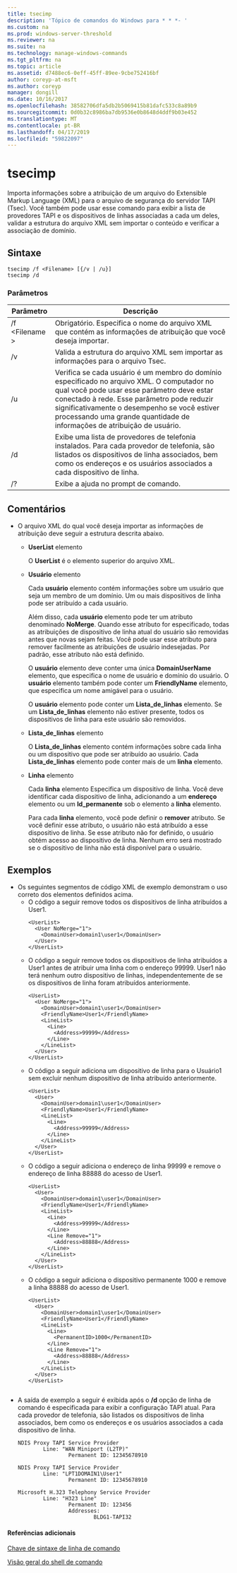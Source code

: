 ```yaml
---
title: tsecimp
description: 'Tópico de comandos do Windows para * * *- '
ms.custom: na
ms.prod: windows-server-threshold
ms.reviewer: na
ms.suite: na
ms.technology: manage-windows-commands
ms.tgt_pltfrm: na
ms.topic: article
ms.assetid: d7488ec6-0eff-45ff-89ee-9cbe752416bf
author: coreyp-at-msft
ms.author: coreyp
manager: dongill
ms.date: 10/16/2017
ms.openlocfilehash: 38582706dfa5db2b5069415b81dafc533c8a89b9
ms.sourcegitcommit: 0d0b32c8986ba7db9536e0b8648d4ddf9b03e452
ms.translationtype: MT
ms.contentlocale: pt-BR
ms.lasthandoff: 04/17/2019
ms.locfileid: "59822097"
---
```

# <a name="tsecimp"></a>tsecimp



Importa informações sobre a atribuição de um arquivo do Extensible Markup Language (XML) para o arquivo de segurança do servidor TAPI (Tsec). Você também pode usar esse comando para exibir a lista de provedores TAPI e os dispositivos de linhas associadas a cada um deles, validar a estrutura do arquivo XML sem importar o conteúdo e verificar a associação de domínio.

## <a name="syntax"></a>Sintaxe

```
tsecimp /f <Filename> [{/v | /u}]
tsecimp /d
```

### <a name="parameters"></a>Parâmetros

|Parâmetro|Descrição|
|---------|-----------|
|/f \<Filename >|Obrigatório. Especifica o nome do arquivo XML que contém as informações de atribuição que você deseja importar.|
|/v|Valida a estrutura do arquivo XML sem importar as informações para o arquivo Tsec.|
|/u|Verifica se cada usuário é um membro do domínio especificado no arquivo XML. O computador no qual você pode usar esse parâmetro deve estar conectado à rede. Esse parâmetro pode reduzir significativamente o desempenho se você estiver processando uma grande quantidade de informações de atribuição de usuário.|
|/d|Exibe uma lista de provedores de telefonia instalados. Para cada provedor de telefonia, são listados os dispositivos de linha associados, bem como os endereços e os usuários associados a cada dispositivo de linha.|
|/?|Exibe a ajuda no prompt de comando.|

## <a name="remarks"></a>Comentários

-   O arquivo XML do qual você deseja importar as informações de atribuição deve seguir a estrutura descrita abaixo.  
    -   **UserList** elemento

        O **UserList** é o elemento superior do arquivo XML.
    -   **Usuário** elemento

        Cada **usuário** elemento contém informações sobre um usuário que seja um membro de um domínio. Um ou mais dispositivos de linha pode ser atribuído a cada usuário.

        Além disso, cada **usuário** elemento pode ter um atributo denominado **NoMerge**. Quando esse atributo for especificado, todas as atribuições de dispositivo de linha atual do usuário são removidas antes que novas sejam feitas. Você pode usar esse atributo para remover facilmente as atribuições de usuário indesejadas. Por padrão, esse atributo não está definido.

        O **usuário** elemento deve conter uma única **DomainUserName** elemento, que especifica o nome de usuário e domínio do usuário. O **usuário** elemento também pode conter um **FriendlyName** elemento, que especifica um nome amigável para o usuário.

        O **usuário** elemento pode conter um **Lista_de_linhas** elemento. Se um **Lista_de_linhas** elemento não estiver presente, todos os dispositivos de linha para este usuário são removidos.
    -   **Lista_de_linhas** elemento

        O **Lista_de_linhas** elemento contém informações sobre cada linha ou um dispositivo que pode ser atribuído ao usuário. Cada **Lista_de_linhas** elemento pode conter mais de um **linha** elemento.
    -   **Linha** elemento

        Cada **linha** elemento Especifica um dispositivo de linha. Você deve identificar cada dispositivo de linha, adicionando a um **endereço** elemento ou um **Id_permanente** sob o elemento a **linha** elemento.

        Para cada **linha** elemento, você pode definir o **remover** atributo. Se você definir esse atributo, o usuário não está atribuído a esse dispositivo de linha. Se esse atributo não for definido, o usuário obtém acesso ao dispositivo de linha. Nenhum erro será mostrado se o dispositivo de linha não está disponível para o usuário.

## <a name="examples"></a>Exemplos
-   Os seguintes segmentos de código XML de exemplo demonstram o uso correto dos elementos definidos acima.  
    -   O código a seguir remove todos os dispositivos de linha atribuídos a User1.  
        ```
        <UserList>
          <User NoMerge="1">
            <DomainUser>domain1\user1</DomainUser>
          </User>
        </UserList>
        ```  
    -   O código a seguir remove todos os dispositivos de linha atribuídos a User1 antes de atribuir uma linha com o endereço 99999. User1 não terá nenhum outro dispositivo de linhas, independentemente de se os dispositivos de linha foram atribuídos anteriormente.  
        ```
        <UserList>
          <User NoMerge="1">
            <DomainUser>domain1\user1</DomainUser>
            <FriendlyName>User1</FriendlyName>
            <LineList>
              <Line>
                <Address>99999</Address>
              </Line>
            </LineList>
          </User>
        </UserList>
        
        ```  
    -   O código a seguir adiciona um dispositivo de linha para o Usuário1 sem excluir nenhum dispositivo de linha atribuído anteriormente.  
        ```
        <UserList>
          <User>
            <DomainUser>domain1\user1</DomainUser>
            <FriendlyName>User1</FriendlyName>
            <LineList>
              <Line>
                <Address>99999</Address>
              </Line>
            </LineList>
          </User>
        </UserList>
        
        ```  
    -   O código a seguir adiciona o endereço de linha 99999 e remove o endereço de linha 88888 do acesso de User1.  
        ```
        <UserList>
          <User>
            <DomainUser>domain1\user1</DomainUser>
            <FriendlyName>User1</FriendlyName>
            <LineList>
              <Line>
                <Address>99999</Address>
              </Line>
              <Line Remove="1">
                <Address>88888</Address>
              </Line>
            </LineList>
          </User>
        </UserList>
        
        ```  
    -   O código a seguir adiciona o dispositivo permanente 1000 e remove a linha 88888 do acesso de User1.  
        ```
        <UserList>
          <User>
            <DomainUser>domain1\user1</DomainUser>
            <FriendlyName>User1</FriendlyName>
            <LineList>
              <Line>
                <PermanentID>1000</PermanentID>
              </Line>
              <Line Remove="1">
                <Address>88888</Address>
              </Line>
            </LineList>
          </User>
        </UserList>
        
        
        ```  
-   A saída de exemplo a seguir é exibida após o **/d** opção de linha de comando é especificada para exibir a configuração TAPI atual. Para cada provedor de telefonia, são listados os dispositivos de linha associados, bem como os endereços e os usuários associados a cada dispositivo de linha.  
    ```
    NDIS Proxy TAPI Service Provider
            Line: "WAN Miniport (L2TP)"
                    Permanent ID: 12345678910
    
    NDIS Proxy TAPI Service Provider
            Line: "LPT1DOMAIN1\User1"
                    Permanent ID: 12345678910
    
    Microsoft H.323 Telephony Service Provider
            Line: "H323 Line"
                    Permanent ID: 123456
                    Addresses:
                            BLDG1-TAPI32
    
    ```

#### <a name="additional-references"></a>Referências adicionais

[Chave de sintaxe de linha de comando](command-line-syntax-key.md)

[Visão geral do shell de comando](https://technet.microsoft.com/library/cc737438(v=ws.10).aspx)